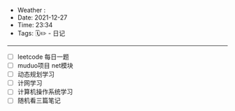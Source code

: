 - Weather : 
- Date: 2021-12-27
- Time:  23:34
- Tags:  🗓✏ - 日记

---


- [ ] leetcode 每日一题
- [ ] muduo项目 net模块
- [ ] 动态规划学习
- [ ] 计网学习
- [ ] 计算机操作系统学习
- [ ] 随机看三篇笔记